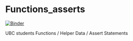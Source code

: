 # Functions_asserts

[![Binder](https://mybinder.org/badge_logo.svg)](https://mybinder.org/v2/gh/sedv8808/Functions_asserts/HEAD)

UBC students Functions / Helper Data / Assert Statements

